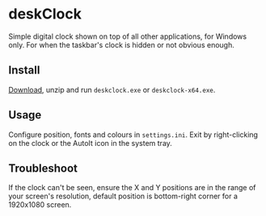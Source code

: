 # deskClock
Simple digital clock shown on top of all other applications, for Windows only. For when the taskbar's clock is hidden or not obvious enough.

## Install
[Download](https://github.com/ksami/deskclock/releases), unzip and run `deskclock.exe` or `deskclock-x64.exe`.

## Usage
Configure position, fonts and colours in `settings.ini`. Exit by right-clicking on the clock or the AutoIt icon in the system tray.

## Troubleshoot
If the clock can't be seen, ensure the X and Y positions are in the range of your screen's resolution, default position is bottom-right corner for a 1920x1080 screen.
